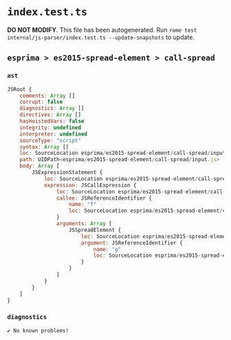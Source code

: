 # `index.test.ts`

**DO NOT MODIFY**. This file has been autogenerated. Run `rome test internal/js-parser/index.test.ts --update-snapshots` to update.

## `esprima > es2015-spread-element > call-spread`

### `ast`

```javascript
JSRoot {
	comments: Array []
	corrupt: false
	diagnostics: Array []
	directives: Array []
	hasHoistedVars: false
	integrity: undefined
	interpreter: undefined
	sourceType: "script"
	syntax: Array []
	loc: SourceLocation esprima/es2015-spread-element/call-spread/input.js 1:0-2:0
	path: UIDPath<esprima/es2015-spread-element/call-spread/input.js>
	body: Array [
		JSExpressionStatement {
			loc: SourceLocation esprima/es2015-spread-element/call-spread/input.js 1:0-1:8
			expression: JSCallExpression {
				loc: SourceLocation esprima/es2015-spread-element/call-spread/input.js 1:0-1:7
				callee: JSReferenceIdentifier {
					name: "f"
					loc: SourceLocation esprima/es2015-spread-element/call-spread/input.js 1:0-1:1 (f)
				}
				arguments: Array [
					JSSpreadElement {
						loc: SourceLocation esprima/es2015-spread-element/call-spread/input.js 1:2-1:6
						argument: JSReferenceIdentifier {
							name: "g"
							loc: SourceLocation esprima/es2015-spread-element/call-spread/input.js 1:5-1:6 (g)
						}
					}
				]
			}
		}
	]
}
```

### `diagnostics`

```
✔ No known problems!

```
